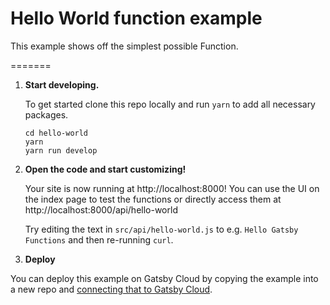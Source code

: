 # Hello World function example

This example shows off the simplest possible Function.

=======

1.  **Start developing.**

    To get started clone this repo locally and run `yarn` to add all necessary packages.

    ```shell
    cd hello-world
    yarn
    yarn run develop
    ```

2.  **Open the code and start customizing!**

    Your site is now running at http://localhost:8000! You can use the UI on the index page to test the functions or directly access them at http://localhost:8000/api/hello-world

    Try editing the text in `src/api/hello-world.js` to e.g. `Hello Gatsby Functions` and then re-running `curl`.

3.  **Deploy**

You can deploy this example on Gatsby Cloud by copying the example into a new repo and [connecting that to Gatsby Cloud](https://www.gatsbyjs.com/docs/how-to/previews-deploys-hosting/deploying-to-gatsby-cloud/#set-up-an-existing-gatsby-site).

<!--- Working on improving deploy now to use subdirectories
4.  **Deploy**
You can directly deploy this example by using the Deploy button below and select the directory for the Airtable example. Otherwise, fork this repo and create your own repo and [connect that to Gatsby Cloud](https://www.gatsbyjs.com/docs/how-to/previews-deploys-hosting/deploying-to-gatsby-cloud/#set-up-an-existing-gatsby-site).

[<img src="https://www.gatsbyjs.com/deploynow.svg">](https://www.gatsbyjs.com/dashboard/deploynow?url=https://github.com/gatsbyjs/gatsby-functions-beta/)



[<img src="https://www.gatsbyjs.com/deploynow.svg">](https://www.gatsbyjs.com/dashboard/deploynow?url=https://github.com/gatsbyjs/gatsby-functions-beta/tree/main/examples/hello-world)

-->
